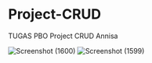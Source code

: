 # Project-CRUD
 TUGAS PBO Project CRUD Annisa
 
 ![Screenshot (1600)](https://user-images.githubusercontent.com/109267243/178970419-4443c702-8526-4c36-b1c7-b0e32ee6da8f.png)
![Screenshot (1599)](https://user-images.githubusercontent.com/109267243/178970456-6fba87fe-8560-49e7-80bf-5295166d935b.png)
